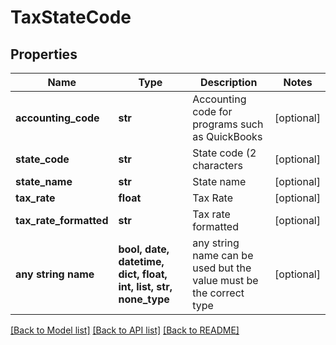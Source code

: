 # TaxStateCode


## Properties
Name | Type | Description | Notes
------------ | ------------- | ------------- | -------------
**accounting_code** | **str** | Accounting code for programs such as QuickBooks | [optional] 
**state_code** | **str** | State code (2 characters | [optional] 
**state_name** | **str** | State name | [optional] 
**tax_rate** | **float** | Tax Rate | [optional] 
**tax_rate_formatted** | **str** | Tax rate formatted | [optional] 
**any string name** | **bool, date, datetime, dict, float, int, list, str, none_type** | any string name can be used but the value must be the correct type | [optional]

[[Back to Model list]](../README.md#documentation-for-models) [[Back to API list]](../README.md#documentation-for-api-endpoints) [[Back to README]](../README.md)



